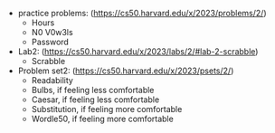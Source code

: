 - practice problems: (https://cs50.harvard.edu/x/2023/problems/2/)
  - Hours
  - N0 V0w3ls
  - Password
- Lab2: (https://cs50.harvard.edu/x/2023/labs/2/#lab-2-scrabble)
  - Scrabble
- Problem set2: (https://cs50.harvard.edu/x/2023/psets/2/)
  - Readability
  - Bulbs, if feeling less comfortable
  - Caesar, if feeling less comfortable
  - Substitution, if feeling more comfortable
  - Wordle50, if feeling more comfortable